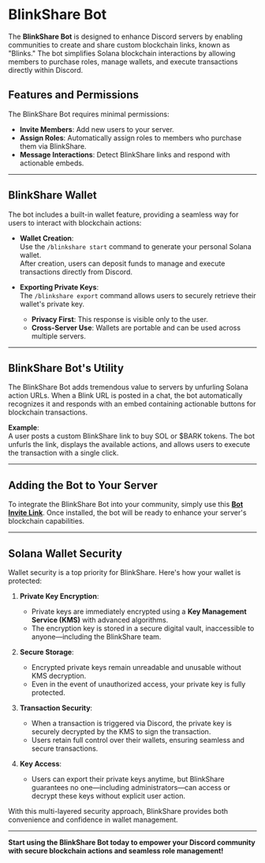 # BlinkShare Bot

The **BlinkShare Bot** is designed to enhance Discord servers by enabling communities to create and share custom blockchain links, known as "Blinks." The bot simplifies Solana blockchain interactions by allowing members to purchase roles, manage wallets, and execute transactions directly within Discord.

## Features and Permissions

The BlinkShare Bot requires minimal permissions:
- **Invite Members**: Add new users to your server.
- **Assign Roles**: Automatically assign roles to members who purchase them via BlinkShare.
- **Message Interactions**: Detect BlinkShare links and respond with actionable embeds.

---

## BlinkShare Wallet

The bot includes a built-in wallet feature, providing a seamless way for users to interact with blockchain actions:

- **Wallet Creation**:  
  Use the `/blinkshare start` command to generate your personal Solana wallet.  
  After creation, users can deposit funds to manage and execute transactions directly from Discord.

- **Exporting Private Keys**:  
  The `/blinkshare export` command allows users to securely retrieve their wallet's private key.  
  - **Privacy First**: This response is visible only to the user.  
  - **Cross-Server Use**: Wallets are portable and can be used across multiple servers.

---

## BlinkShare Bot's Utility

The BlinkShare Bot adds tremendous value to servers by unfurling Solana action URLs. When a Blink URL is posted in a chat, the bot automatically recognizes it and responds with an embed containing actionable buttons for blockchain transactions.

**Example**:  
A user posts a custom BlinkShare link to buy SOL or $BARK tokens. The bot unfurls the link, displays the available actions, and allows users to execute the transaction with a single click.

---

## Adding the Bot to Your Server

To integrate the BlinkShare Bot into your community, simply use this [**Bot Invite Link**](https://blinkshare.fun/install-bot). Once installed, the bot will be ready to enhance your server's blockchain capabilities.

---

## Solana Wallet Security

Wallet security is a top priority for BlinkShare. Here's how your wallet is protected:

1. **Private Key Encryption**:  
   - Private keys are immediately encrypted using a **Key Management Service (KMS)** with advanced algorithms.
   - The encryption key is stored in a secure digital vault, inaccessible to anyone—including the BlinkShare team.

2. **Secure Storage**:  
   - Encrypted private keys remain unreadable and unusable without KMS decryption.
   - Even in the event of unauthorized access, your private key is fully protected.

3. **Transaction Security**:  
   - When a transaction is triggered via Discord, the private key is securely decrypted by the KMS to sign the transaction.
   - Users retain full control over their wallets, ensuring seamless and secure transactions.

4. **Key Access**:  
   - Users can export their private keys anytime, but BlinkShare guarantees no one—including administrators—can access or decrypt these keys without explicit user action.

With this multi-layered security approach, BlinkShare provides both convenience and confidence in wallet management.

---

**Start using the BlinkShare Bot today to empower your Discord community with secure blockchain actions and seamless role management!**